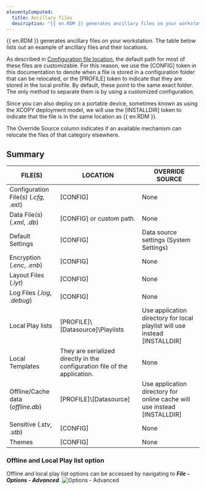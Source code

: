 ```yaml
---
eleventyComputed:
  title: Ancillary files
  description: "{{ en.RDM }} generates ancillary files on your workstation. The table below lists out an example of ancillary files and their locations."
---
```

{{ en.RDM }} generates ancillary files on your workstation. The table below lists out an example of ancillary files and their locations.

As described in [Configuration file location](/rdm/windows/installation/client/configuration-file-location/), the default path for most of these files are customizable. For this reason, we use the [CONFIG] token in this documentation to denote when a file is stored in a configuration folder that can be relocated, or the [PROFILE] token to indicate that they are stored in the local profile. By default, these point to the same exact folder. The only method to separate them is by using a customized configuration.

Since you can also deploy on a portable device, sometimes known as using the XCOPY deployment model, we will use the [INSTALLDIR] token to indicate that the file is in the same location as {{ en.RDM }}.

The Override Source column indicates if an available mechanism can relocate the files of that category elsewhere.

## Summary

| FILE(S) | LOCATION | OVERRIDE SOURCE |
|---------|----------|-----------------|
| Configuration File(s) (*.cfg*, .ext) | [CONFIG] | None |
| Data File(s) (*.xml*, *.db*) | [CONFIG] or custom path. | None |
| Default Settings | [CONFIG] | Data source settings (System Settings) |
| Encryption (*.enc*, *.enb*) | [CONFIG] | None |
| Layout Files (*.lyt*) | [CONFIG] | None |
| Log Files (*.log*, *.debug*) | [CONFIG] | None |
| Local Play lists | [PROFILE]\\[Datasource]\\Playlists | Use application directory for local playlist will use instead [INSTALLDIR] |
| Local Templates | They are serialized directly in the configuration file of the application. | None |
| Offline/Cache data (*offline.db*) | [PROFILE]\\[Datasource] | Use application directory for online cache will use instead [INSTALLDIR] |
| Sensitive (*.stv*, *.stb*) | [CONFIG] | None |
| Themes | [CONFIG] | None |


### Offline and Local Play list option

Offline and local play list options can be accessed by navigating to ***File - Options - Advanced***.
![Options - Advanced](https://cdnweb.devolutions.net/docs/docs_en_rdm_windows_clip11275.png)

